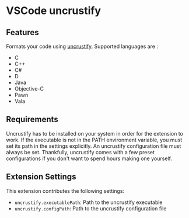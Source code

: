 # VSCode uncrustify

## Features

Formats your code using [uncrustify](https://github.com/uncrustify/uncrustify).
Supported languages are :
- C
- C++
- C#
- D
- Java
- Objective-C
- Pawn
- Vala

## Requirements

Uncrustify has to be installed on your system in order for the extension to work.
If the executable is not in the PATH environment variable, you must set its path in the settings explicitly.
An uncrustify configuration file must always be set.
Thankfully, uncrustify comes with a few preset configurations if you don't want to spend hours making one yourself.

## Extension Settings

This extension contributes the following settings:

* `uncrustify.executablePath`: Path to the uncrustify executable
* `uncrustify.configPath`: Path to the uncrustify configuration file